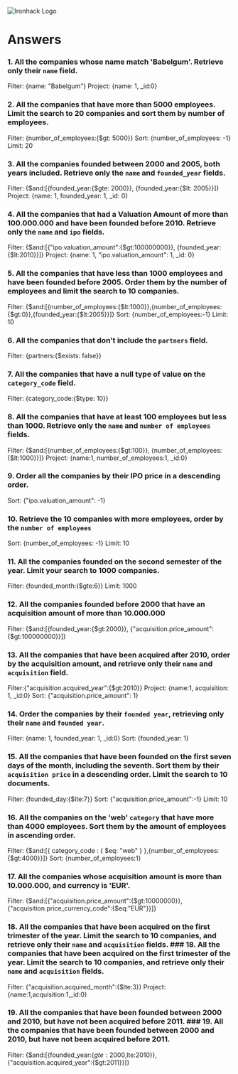 ![Ironhack Logo](https://i.imgur.com/1QgrNNw.png)

# Answers

### 1. All the companies whose name match 'Babelgum'. Retrieve only their `name` field.

Filter: {name: "Babelgum"}
Project: {name: 1, _id:0}

### 2. All the companies that have more than 5000 employees. Limit the search to 20 companies and sort them by **number of employees**.

Filter: {number_of_employees:{$gt: 5000}}
Sort: {number_of_employees: -1}
Limit: 20


### 3. All the companies founded between 2000 and 2005, both years included. Retrieve only the `name` and `founded_year` fields.
Filter: {$and:[{founded_year:{$gte: 2000}}, {founded_year:{$lt: 2005}}]}
Project: {name: 1, founded_year: 1, _id: 0}

### 4. All the companies that had a Valuation Amount of more than 100.000.000 and have been founded before 2010. Retrieve only the `name` and `ipo` fields.

Filter: {$and:[{"ipo.valuation_amount":{$gt:100000000}}, {founded_year:{$lt:2010}}]}
Project: {name: 1, "ipo.valuation_amount": 1, _id: 0}

### 5. All the companies that have less than 1000 employees and have been founded before 2005. Order them by the number of employees and limit the search to 10 companies.

Filter:  {$and:[{number_of_employees:{$lt:1000}},{number_of_employees:{$gt:0}},{founded_year:{$lt:2005}}]}
Sort: {number_of_employees:-1}
Limit: 10

### 6. All the companies that don't include the `partners` field.

Filter: {partners:{$exists: false}}

### 7. All the companies that have a null type of value on the `category_code` field.

Filter: {category_code:{$type: 10}}

### 8. All the companies that have at least 100 employees but less than 1000. Retrieve only the `name` and `number of employees` fields.

Filter: {$and:[{number_of_employees:{$gt:100}}, {number_of_employees:{$lt:1000}}]}
Project: {name:1, number_of_employees:1, _id:0}

### 9. Order all the companies by their IPO price in a descending order.

Sort: {"ipo.valuation_amount": -1}


### 10. Retrieve the 10 companies with more employees, order by the `number of employees`

Sort: {number_of_employees: -1}
Limit: 10


### 11. All the companies founded on the second semester of the year. Limit your search to 1000 companies.

Filter: {founded_month:{$gte:6}}
Limit: 1000

<!-- ### 12. All the companies that have been 'deadpooled' after the third year. -->

<!-- Your Code Goes Here -->

### 12. All the companies founded before 2000 that have an acquisition amount of more than 10.000.000

Filter: {$and:[{founded_year:{$gt:2000}}, {"acquisition.price_amount":{$gt:100000000}}]}

### 13. All the companies that have been acquired after 2010, order by the acquisition amount, and retrieve only their `name` and `acquisition` field.

Filter:{"acquisition.acquired_year":{$gt:2010}}
Project: {name:1, acquisition: 1, _id:0}
Sort: {"acquisition.price_amount": 1}

### 14. Order the companies by their `founded year`, retrieving only their `name` and `founded year`.

Filter: {name: 1, founded_year: 1, _id:0}
Sort: {founded_year: 1}

### 15. All the companies that have been founded on the first seven days of the month, including the seventh. Sort them by their `acquisition price` in a descending order. Limit the search to 10 documents.

Filter: {founded_day:{$lte:7}}
Sort: {"acquisition.price_amount":-1}
Limit: 10

### 16. All the companies on the 'web' `category` that have more than 4000 employees. Sort them by the amount of employees in ascending order.

Filter: {$and:[{ category_code : { $eq: "web" } },{number_of_employees:{$gt:4000}}]}
Sort: {number_of_employees:1}

### 17. All the companies whose acquisition amount is more than 10.000.000, and currency is 'EUR'.

Filter: {$and:[{"acquisition.price_amount":{$gt:10000000}},{"acquisition.price_currency_code":{$eq:"EUR"}}]}

### 18. All the companies that have been acquired on the first trimester of the year. Limit the search to 10 companies, and retrieve only their `name` and `acquisition` fields.	### 18. All the companies that have been acquired on the first trimester of the year. Limit the search to 10 companies, and retrieve only their `name` and `acquisition` fields.

Filter: {"acquisition.acquired_month":{$lte:3}}
Project: {name:1,acquisition:1,_id:0}

### 19. All the companies that have been founded between 2000 and 2010, but have not been acquired before 2011.	### 19. All the companies that have been founded between 2000 and 2010, but have not been acquired before 2011.

Filter: {$and:[{founded_year:{$gte:2000,$lte:2010}},{"acquisition.acquired_year":{$gt:2011}}]}
